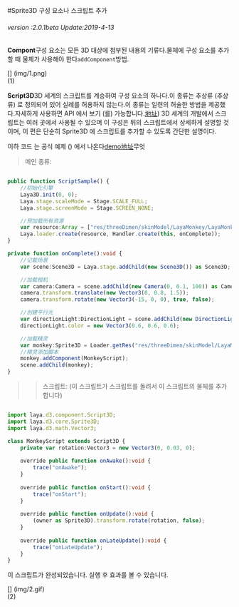 #Sprite3D 구성 요소나 스크립트 추가

###### *version :2.0.1beta   Update:2019-4-13*

**Compont**구성 요소는 모든 3D 대상에 첨부된 내용의 기류다.물체에 구성 요소를 추가할 때 물체가 사용해야 한다`addComponent`방법.

[] (img/1.png)<br>(1)

**Script3D**3D 세계의 스크립트를 계승하여 구성 요소의 하나다.이 종류는 추상류 (추상류) 로 정의되어 있어 실례를 허용하지 않는다.이 종류는 일련의 허술한 방법을 제공했다.자세하게 사용하면 API 에서 보기 (를) 가능합니다.[地址](https://layaair.ldc.layabox.com/api2/Chinese/index.html?category=3D&class=laya.d3.component.Script3D)) 3D 세계의 개발에서 스크립트는 여러 곳에서 사용될 수 있으며 이 구성은 뒤의 스크립트에서 상세하게 설명할 것이며, 이 편은 단순히 Sprite3D 에 스크립트를 추가할 수 있도록 간단한 설명이다.

이하 코드 는 공식 예제 () 에서 나온다[demo地址](https://layaair.ldc.layabox.com/demo2/?language=ch&category=3d&group=Sprite3D&name=ScriptSample)무엇

> 메인 종류:
>>


```typescript

public function ScriptSample() {
    //初始化引擎
    Laya3D.init(0, 0);
    Laya.stage.scaleMode = Stage.SCALE_FULL;
    Laya.stage.screenMode = Stage.SCREEN_NONE;

    //预加载所有资源
    var resource:Array = ["res/threeDimen/skinModel/LayaMonkey/LayaMonkey.lh"];
    Laya.loader.create(resource, Handler.create(this, onComplete));
}

private function onComplete():void {
    //记载场景
    var scene:Scene3D = Laya.stage.addChild(new Scene3D()) as Scene3D;

    //加载相机
    var camera:Camera = scene.addChild(new Camera(0, 0.1, 100)) as Camera;
    camera.transform.translate(new Vector3(0, 0.8, 1.5));
    camera.transform.rotate(new Vector3(-15, 0, 0), true, false);

    //创建平行光
    var directionLight:DirectionLight = scene.addChild(new DirectionLight()) as DirectionLight;
    directionLight.color = new Vector3(0.6, 0.6, 0.6);

    //加载精灵
    var monkey:Sprite3D = Loader.getRes("res/threeDimen/skinModel/LayaMonkey/LayaMonkey.lh");
    //精灵添加脚本
    monkey.addComponent(MonkeyScript);
    scene.addChild(monkey);
}
```


>> 스크립트: (이 스크립트가 스크립트를 돌려서 이 스크립트의 물체를 추가합니다)
>>


```typescript

import laya.d3.component.Script3D;
import laya.d3.core.Sprite3D;
import laya.d3.math.Vector3;

class MonkeyScript extends Script3D {
	private var rotation:Vector3 = new Vector3(0, 0.03, 0);
	
	override public function onAwake():void {
		trace("onAwake");
	}
	
	override public function onStart():void {
		trace("onStart");
	}
	
	override public function onUpdate():void {
		(owner as Sprite3D).transform.rotate(rotation, false);
	}
	
	override public function onLateUpdate():void {
		trace("onLateUpdate");
	}
}

```


이 스크립트가 완성되었습니다. 실행 후 효과를 볼 수 있습니다.

[] (img/2.gif)<br>(2)
